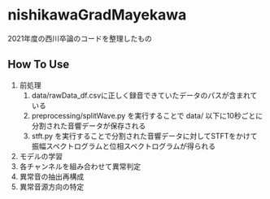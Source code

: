 # nishikawaGradMayekawa
2021年度の西川卒論のコードを整理したもの


## How To Use
1. 前処理
	1. data/rawData_df.csvに正しく録音できていたデータのパスが含まれている
	2. preprocessing/splitWave.py を実行することで
		data/ 以下に10秒ごとに分割された音響データが保存される
	3. stft.py を実行することで分割された音響データに対してSTFTをかけて振幅スペクトログラムと位相スペクトログラムが得られる
2. モデルの学習
3. 各チャンネルを組み合わせて異常判定
4. 異常音の抽出再構成
5. 異常音源方向の特定
